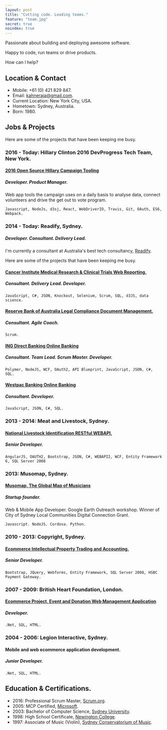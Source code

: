 ```yaml
---
layout: post
title: "Cutting code. Leading teams."
feature: "team.jpg"
secret: true
noindex: true
---
```


Passionate about building and deploying awesome software.

Happy to code, run teams or drive products.

How can I help?

## Location & Contact

- Mobile: +61 (0) 421 829 847.
- Email: kahneraja@gmail.com.
- Current Location: New York City, USA.
- Hometown: Sydney, Australia.
- Born: 1980.

## Jobs & Projects

Here are some of the projects that have been keeping me busy.

### 2016 - Today: Hillary Clinton 2016 DevProgress Tech Team, New York.

#### [2016 Open Source Hillary Campaign Tooling](http://devprogress.us/)

##### Developer. Product Manager.

Web app tools the campaign uses on a daily basis to analyse data, connect volunteers and drive the get out to vote program.

	Javascript, NodeJs, d3sj, React, WebDriverIO, Travis, Git, OAuth, ES6, Webpack.

### 2014 - Today: Readify, Sydney.

##### Developer. Consultant. Delivery Lead.

I'm currently a consultant at Australia's best tech consultancy, [Readify](http://www.readify.net).

Here are some of the projects that have been keeping me busy.

#### [Cancer Institute Medical Research & Clinical Trials Web Reporting.](http://www.cancerinstitute.org.au)

##### Consultant. Delivery Lead. Developer.

	JavaScript, C#, JSON, Knockout, Selenium, Scrum, SQL, d3JS, data science.

#### [Reserve Bank of Australia Legal Compliance Document Management.](http://www.rba.gov.au)

##### Consultant. Agile Coach.

	Scrum.

#### [ING Direct Banking Online Banking](http://www.ingdirect.com.au)

##### Consultant. Team Lead. Scrum Master. Developer.

	Polymer, NodeJS, WCF, OAuth2, API Blueprint, JavaScript, JSON, C#, SQL.

#### [Westpac Banking Online Banking](http://www.westpac.com.au)

##### Consultant. Developer.

	JavaScript, JSON, C#, SQL.

### 2013 - 2014: Meat and Livestock, Sydney.

#### [National Livestock Identification RESTful WEBAPI.](http://www.nlis.com.au)

##### Senior Developer.

	AngularJS, OAUTH2, Bootstrap, JSON, C#, WEBAPI2, WCF, Entity Framework 6, SQL Server 2008

### 2013: Musomap, Sydney.

#### [Musomap, The Global Map of Musicians](http://www.musomap.com)

##### Startup founder.

Web & Mobile App Developer. Google Earth Outreach workshop. Winner of City of Sydney Local Communities Digital Connection Grant.

	Javascript. NodeJS. Cordova. Python.

### 2010 - 2013: Copyright, Sydney.

#### [Ecommerce Intellectual Property Trading and Accounting.](http://www.copyright.org.au)

##### Senior Developer.

	Bootstrap, JQuery, Webforms, Entity Framework, SQL Server 2008, HSBC Payment Gateway.

### 2007 - 2009: British Heart Foundation, London.

#### [Ecommerce Project, Event and Donation Web Management Application](http://www.bhf.org.uk)

##### Developer.

	.Net, SQL, HTML.

### 2004 - 2006: Legion Interactive, Sydney.

#### Mobile and web ecommerce application development.

##### Junior Developer.

	.Net, SQL, HTML.

## Education & Certifications.

- 2016: Professional Scrum Master, [Scrum.org](http://www.scrum.org).
- 2005: MCP Certified, [Microsoft](http://www.microsoft.com).
- 2003: Bachelor of Computer Science, [Sydney University](http://sydney.edu.au/).
- 1998: High School Certificate, [Newington College](http://www.newington.nsw.edu.au).
- 1997: Associate of Music (Violin), [Sydney Conservatorium of Music](http://music.sydney.edu.au).
